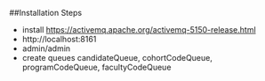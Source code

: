 ##Installation Steps
- install https://activemq.apache.org/activemq-5150-release.html
- http://localhost:8161
- admin/admin
- create queues  candidateQueue, cohortCodeQueue, programCodeQueue, facultyCodeQueue